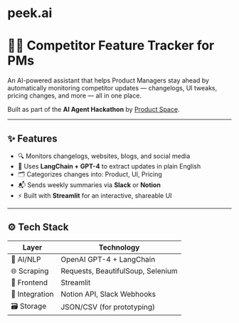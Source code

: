 # peek.ai

# 🕵️‍♀️ Competitor Feature Tracker for PMs

An AI-powered assistant that helps Product Managers stay ahead by automatically monitoring competitor updates — changelogs, UI tweaks, pricing changes, and more — all in one place.

Built as part of the **AI Agent Hackathon** by [Product Space](https://www.productspace.ai/).

---

## ✨ Features

- 🔍 Monitors changelogs, websites, blogs, and social media
- 🧠 Uses **LangChain + GPT-4** to extract updates in plain English
- 🗂️ Categorizes changes into: Product, UI, Pricing
- 📬 Sends weekly summaries via **Slack** or **Notion**
- ⚡ Built with **Streamlit** for an interactive, shareable UI

---

## ⚙️ Tech Stack

| Layer        | Technology                          |
|--------------|--------------------------------------|
| 🧠 AI/NLP     | OpenAI GPT-4 + LangChain             |
| 🌐 Scraping   | Requests, BeautifulSoup, Selenium    |
| 🎨 Frontend   | Streamlit                            |
| 🔗 Integration| Notion API, Slack Webhooks           |
| 🗃️ Storage    | JSON/CSV (for prototyping)           |



